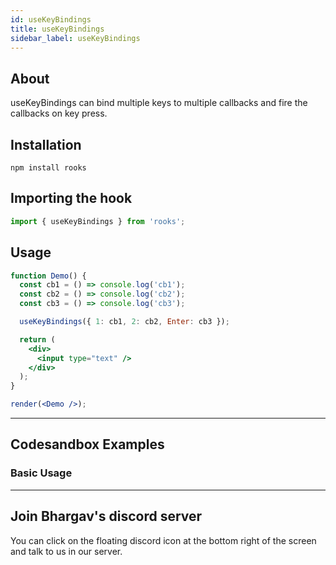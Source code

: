 ```yaml
---
id: useKeyBindings
title: useKeyBindings
sidebar_label: useKeyBindings
---
```


## About

useKeyBindings can bind multiple keys to multiple callbacks and fire the callbacks on key press.

[//]: # 'Main'

## Installation

```
npm install rooks
```

## Importing the hook

```javascript
import { useKeyBindings } from 'rooks';
```

## Usage

```jsx
function Demo() {
  const cb1 = () => console.log('cb1');
  const cb2 = () => console.log('cb2');
  const cb3 = () => console.log('cb3');

  useKeyBindings({ 1: cb1, 2: cb2, Enter: cb3 });

  return (
    <div>
      <input type="text" />
    </div>
  );
}

render(<Demo />);
```

---

## Codesandbox Examples

### Basic Usage

---

## Join Bhargav's discord server

You can click on the floating discord icon at the bottom right of the screen and talk to us in our server.

